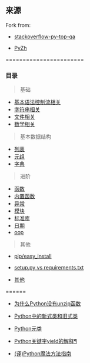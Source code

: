 ## 来源

Fork from:

- [stackoverflow-py-top-qa](https://github.com/wklken/stackoverflow-py-top-qa)

- [PyZh](https://github.com/MrKiven/PyZh)

=======================

### 目录
> 基础

* [基本语法控制流相关](https://github.com/wklken/stackoverflow-py-top-qa/blob/master/contents/qa-control-flow.md)
* [字符串相关](https://github.com/wklken/stackoverflow-py-top-qa/blob/master/contents/qa-string.md)
* [文件相关](https://github.com/wklken/stackoverflow-py-top-qa/blob/master/contents/qa-file.md)
* [数学相关](https://github.com/wklken/stackoverflow-py-top-qa/blob/master/contents/qa-math.md)


> 基本数据结构

* [列表](https://github.com/wklken/stackoverflow-py-top-qa/blob/master/contents/qa-list.md)
* [元组](https://github.com/wklken/stackoverflow-py-top-qa/blob/master/contents/qa-tuple.md)
* [字典](https://github.com/wklken/stackoverflow-py-top-qa/blob/master/contents/qa-dict.md)

> 进阶

* [函数](https://github.com/wklken/stackoverflow-py-top-qa/blob/master/contents/qa-func.md)
* [内置函数](https://github.com/wklken/stackoverflow-py-top-qa/blob/master/contents/qa-built-in.md)
* [异常](https://github.com/wklken/stackoverflow-py-top-qa/blob/master/contents/qa-exception.md)
* [模块](https://github.com/wklken/stackoverflow-py-top-qa/blob/master/contents/qa-modules.md)
* [标准库](https://github.com/wklken/stackoverflow-py-top-qa/blob/master/contents/qa-std-modules.md)
* [日期](https://github.com/wklken/stackoverflow-py-top-qa/blob/master/contents/qa-datetime.md)
* [oop](https://github.com/wklken/stackoverflow-py-top-qa/blob/master/contents/qa-oop.md)

> 其他

* [pip/easy_install](https://github.com/wklken/stackoverflow-py-top-qa/blob/master/contents/qa-pip-easy_install.md)

* [setup.py vs requirements.txt](https://pyzh.readthedocs.io/en/latest/python-setup-dot-py-vs-requirements-dot-txt.html)

* [其他](https://github.com/wklken/stackoverflow-py-top-qa/blob/master/contents/qa-others.md)

======

* [为什么Python没有unzip函数](https://github.com/MrKiven/PyZh/blob/master/docs/python-questions-on-stackoverflow.rst#pythonunzip)

* [Python中的新式类和旧式类](https://pyzh.readthedocs.io/en/latest/python-questions-on-stackoverflow.html#python)

* [Python元类](https://github.com/MrKiven/PyZh/blob/master/docs/python-questions-on-stackoverflow.rst#metaclass)

* [Python关键字yield的解释¶](https://pyzh.readthedocs.io/en/latest/the-python-yield-keyword-explained.html#id8)

* [(译)Python魔法方法指南]( https://pyzh.readthedocs.io/en/latest/python-magic-methods-guide.html)